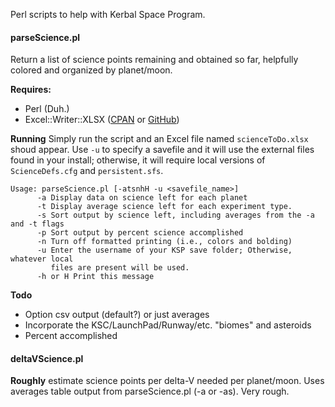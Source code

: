 Perl scripts to help with Kerbal Space Program.


#### parseScience.pl ####
Return a list of science points remaining and obtained so far, helpfully colored and organized by planet/moon.

**Requires:**
- Perl (Duh.)
- Excel::Writer::XLSX ([CPAN](http://search.cpan.org/~jmcnamara/Excel-Writer-XLSX-0.78/lib/Excel/Writer/XLSX.pm) or [GitHub](https://github.com/jmcnamara/excel-writer-xlsx))

**Running**
Simply run the script and an Excel file named `scienceToDo.xlsx` shoud appear.  Use `-u` to specify a savefile and it will use the external files found in your install; otherwise, it will require local versions of `ScienceDefs.cfg` and `persistent.sfs`.

```
Usage: parseScience.pl [-atsnhH -u <savefile_name>]
      -a Display data on science left for each planet
	  -t Display average science left for each experiment type.
      -s Sort output by science left, including averages from the -a and -t flags
	  -p Sort output by percent science accomplished
      -n Turn off formatted printing (i.e., colors and bolding)
	  -u Enter the username of your KSP save folder; Otherwise, whatever local
         files are present will be used.
      -h or H Print this message
```

**Todo**
- Option csv output (default?) or just averages
- Incorporate the KSC/LaunchPad/Runway/etc. "biomes" and asteroids
- Percent accomplished


#### deltaVScience.pl ####
**Roughly** estimate science points per delta-V needed per planet/moon.  Uses averages table output from parseScience.pl (-a or -as).  Very rough.
